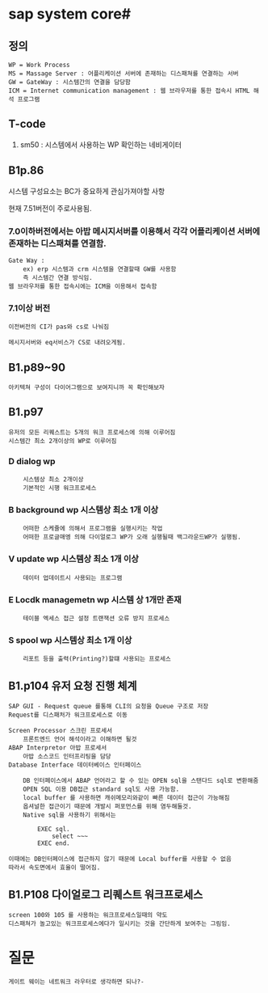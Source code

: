 # sap system core#

## 정의
    WP = Work Process  
    MS = Massage Server : 어플리케이션 서버에 존재하는 디스패쳐를 연결하는 서버  
    GW = GateWay : 시스템간의 연결을 담당함   
    ICM = Internet communication management : 웹 브라우저를 통한 접속시 HTML 해석 프로그램  

## T-code
1. sm50 : 시스템에서 사용하는 WP 확인하는 네비게이터


## B1p.86

시스템 구성요소는 BC가 중요하게 관심가져야할 사항

현재 7.51버전이 주로사용됨.

### 7.0이하버전에서는 아밥 메시지서버를 이용해서 각각 어플리케이션 서버에 존재하는 디스패쳐를 연결함.

    Gate Way :
        ex) erp 시스템과 crm 시스템을 연결할때 GW를 사용함
        즉 시스템간 연결 방식임.
    웹 브라우저를 통한 접속시에는 ICM을 이용해서 접속함


### 7.1이상 버전

    이전버전의 CI가 pas와 cs로 나눠짐 

    메시지서버와 eq서비스가 CS로 내려오게됨.

## B1.p89~90
    아키텍쳐 구성이 다이어그램으로 보여지니까 꼭 확인해보자

## B1.p97
    유저의 모든 리퀘스트는 5개의 워크 프로세스에 의해 이루어짐
    시스템간 최소 2개이상의 WP로 이루어짐


### D dialog wp 
        시스템상 최소 2개이상
        기본적인 시행 워크프로세스

### B background wp 시스템상 최소 1개 이상
        어떠한 스케쥴에 의해서 프로그램을 실행시키는 작업
        어떠한 프로글매엥 의해 다이얼로그 WP가 오래 실행될때 백그라운드WP가 실행됨. 

### V update wp 시스템상 최소 1개 이상
        데이터 업데이트시 사용되는 프로그램

### E Locdk managemetn wp 시스템 상 1개만 존재
        테이블 엑세스 접근 설정 트랜잭션 오류 방지 프로세스

### S spool wp 시스템상 최소 1개 이상
        리포트 등을 출력(Printing?)할떄 사용되는 프로세스


## B1.p104 유저 요청 진행 체계

    SAP GUI - Request queue 를통해 CLI의 요청을 Queue 구조로 저장
    Request를 디스패처가 워크프로세스로 이동

    Screen Processor 스크린 프로세서
        프론트엔드 언어 해석이라고 이해하면 될것
    ABAP Interpretor 아밥 프로세서
        아밥 소스코드 인터프리팅을 담당
    Database Interface 데이터베이스 인터페이스

        DB 인터페이스에서 ABAP 언어라고 할 수 있는 OPEN sql을 스탠다드 sql로 변환해줌
        OPEN SQL 이용 DB접근 standard sql도 사용 가능함.
        local buffer 를 사용하면 캐쉬메모리와같이 빠른 데이터 접근이 가능해짐
        옵셔널한 접근이기 때문에 개발시 퍼포먼스를 위해 염두해둘것.
        Native sql을 사용하기 위해서는 
```abap
        EXEC sql.
            select ~~~
        EXEC end.
```
    이때에는 DB인터페이스에 접근하지 않기 때문에 Local buffer를 사용할 수 없음   
    따라서 속도면에서 효율이 떨어짐.

## B1.P108 다이얼로그 리퀘스트 워크프로세스
    screen 100와 105 를 사용하는 워크프로세스일때의 약도
    디스패쳐가 놀고있는 워크프로세스에다가 일시키는 것을 간단하게 보여주는 그림임.

# 질문
    게이트 웨이는 네트워크 라우터로 생각하면 되나?-